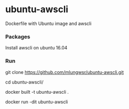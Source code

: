 # ubuntu-awscli
Dockerfile with Ubuntu image and awscli

### Packages
Install awscli on ubuntu 16.04

### Run
git clone https://github.com/mlungwsr/ubuntu-awscli.git

cd ubuntu-awscli/

docker built -t ubuntu-awscli .

docker run -dit ubuntu-awscli
